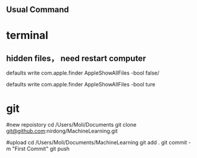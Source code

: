 ## Usual Command


# terminal
## hidden files， need restart computer
defaults write com.apple.finder AppleShowAllFiles -bool false/

defaults write com.apple.finder AppleShowAllFiles -bool ture





# git
#new repoistory
cd /Users/Moli/Documents
git clone git@github.com:nirdong/MachineLearning.git

#upload 
cd /Users/Moli/Documents/MachineLearning
git add .
git commit -m "First Commit"
git push


